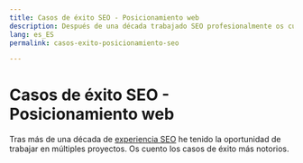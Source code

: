 ```yaml
---
title: Casos de éxito SEO - Posicionamiento web
description: Después de una década trabajado SEO profesionalmente os cuento mis aprendizajes
lang: es_ES
permalink: casos-exito-posicionamiento-seo

---
```


# Casos de éxito SEO - Posicionamiento web

Tras más de una década de [experiencia SEO](experiencia-seo) he tenido la oportunidad de trabajar en múltiples proyectos. Os cuento los casos de éxito más notorios.
<!--stackedit_data:
eyJoaXN0b3J5IjpbLTEyNzczOTYzNCwxMDI4NDc1NTAwXX0=
-->